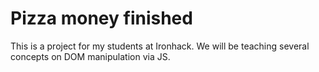 # Pizza money finished

This is a project for my students at Ironhack. We will be teaching several concepts on DOM manipulation via JS.
